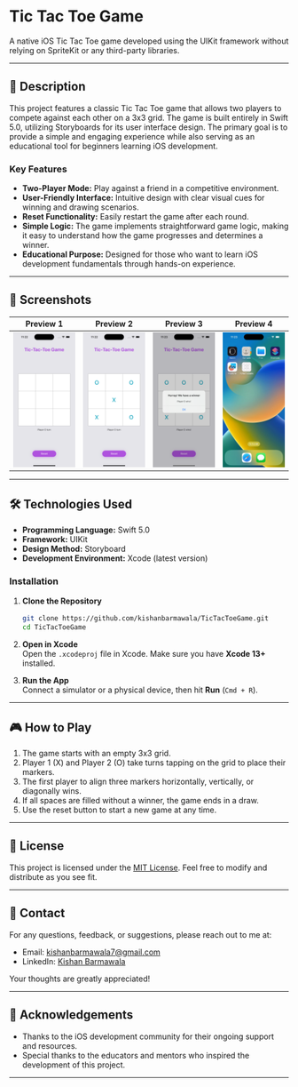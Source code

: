 # Tic Tac Toe Game

A native iOS Tic Tac Toe game developed using the UIKit framework without relying on SpriteKit or any third-party libraries.

---

## 🌟 Description

This project features a classic Tic Tac Toe game that allows two players to compete against each other on a 3x3 grid. The game is built entirely in Swift 5.0, utilizing Storyboards for its user interface design. The primary goal is to provide a simple and engaging experience while also serving as an educational tool for beginners learning iOS development.

### Key Features

- **Two-Player Mode:** Play against a friend in a competitive environment.
- **User-Friendly Interface:** Intuitive design with clear visual cues for winning and drawing scenarios.
- **Reset Functionality:** Easily restart the game after each round.
- **Simple Logic:** The game implements straightforward game logic, making it easy to understand how the game progresses and determines a winner.
- **Educational Purpose:** Designed for those who want to learn iOS development fundamentals through hands-on experience.

---

## 📱 Screenshots

| Preview 1                  | Preview 2                 | Preview 3                 | Preview 4                  |
|:--------------------------:|:-------------------------:|:-------------------------:|:--------------------------:|
| ![](https://github.com/kishanbarmawala/TicTacToeGame/blob/main/Screenshots/demo-ss-1.png) | ![](https://github.com/kishanbarmawala/TicTacToeGame/blob/main/Screenshots/demo-ss-2.png) | ![](https://github.com/kishanbarmawala/TicTacToeGame/blob/main/Screenshots/demo-ss-3.png) | ![](https://github.com/kishanbarmawala/TicTacToeGame/blob/main/Screenshots/demo-video.gif) |

---

## 🛠️ Technologies Used

- **Programming Language:** Swift 5.0
- **Framework:** UIKit
- **Design Method:** Storyboard
- **Development Environment:** Xcode (latest version)

### Installation

1. **Clone the Repository**

   ```bash
   git clone https://github.com/kishanbarmawala/TicTacToeGame.git
   cd TicTacToeGame
   ```

2. **Open in Xcode**  
   Open the `.xcodeproj` file in Xcode. Make sure you have **Xcode 13+** installed.

3. **Run the App**  
   Connect a simulator or a physical device, then hit **Run** (`Cmd + R`).

---

## 🎮 How to Play

1. The game starts with an empty 3x3 grid.
2. Player 1 (X) and Player 2 (O) take turns tapping on the grid to place their markers.
3. The first player to align three markers horizontally, vertically, or diagonally wins.
4. If all spaces are filled without a winner, the game ends in a draw.
5. Use the reset button to start a new game at any time.

---

## 📜 License

This project is licensed under the [MIT License](https://opensource.org/licenses/MIT). Feel free to modify and distribute as you see fit.

---

## 📧 Contact

For any questions, feedback, or suggestions, please reach out to me at:

- Email: [kishanbarmawala7@gmail.com](mailto:kishanbarmawala7@gmail.com)
- LinkedIn: [Kishan Barmawala](https://www.linkedin.com/in/kishan-barmawala/)

Your thoughts are greatly appreciated!

---

## 🤝 Acknowledgements

- Thanks to the iOS development community for their ongoing support and resources.
- Special thanks to the educators and mentors who inspired the development of this project.

---
